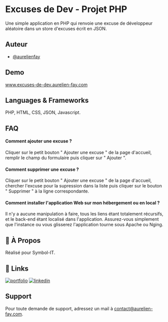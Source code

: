 
# Excuses de Dev - Projet PHP

Une simple application en PHP qui renvoie une excuse de développeur aléatoire dans un store d'excuses écrit en JSON.


## Auteur

- [@aurelienfay](https://www.github.com/aurelienfay)


## Demo

www.excuses-de-dev.aurelien-fay.com


## Languages & Frameworks

PHP, HTML, CSS, JSON, Javascript.
## FAQ

#### Comment ajouter une excuse ?

Cliquer sur le petit bouton " Ajouter une excuse " de la page d'accueil, remplir le champ du formulaire puis cliquer sur " Ajouter ".

#### Comment supprimer une excuse ?

Cliquer sur le petit bouton " Ajouter une excuse " de la page d'accueil, chercher l'excuse pour la supression dans la liste puis cliquer sur le bouton " Supprimer " à la ligne correspondante.

#### Comment installer l'application Web sur mon hébergement ou en local ?

Il n'y a aucune manipulation à faire, tous les liens étant totalement récursifs, et le back-end étant localisé dans l'application.
Assurez-vous simplement que l'instance ou vous glisserez l'application tourne sous Apache ou Nging.
## 🚀 À Propos
Réalisé pour Symbol-IT.


## 🔗 Links
[![portfolio](https://img.shields.io/badge/my_portfolio-000?style=for-the-badge&logo=ko-fi&logoColor=white)](https://aurelien-fay.com/)
[![linkedin](https://img.shields.io/badge/linkedin-0A66C2?style=for-the-badge&logo=linkedin&logoColor=white)](https://www.linkedin.com/in/aurelien-fay/)


## Support

Pour toute demande de support, adressez un mail à contact@aurelien-fay.com.

